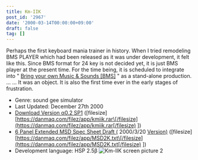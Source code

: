 ```yaml
---
title: Km-IIK
post_id: '2967'
date: '2000-03-14T00:00:00+09:00'
draft: false
tag: []
---
```


Perhaps the first keyboard mania trainer in history. When I tried remodeling BMS PLAYER which had been released as it was under development, it felt like this. Since BMS format for 24 key is not decided yet, it is just BMS player at the present time. For the time being, it is scheduled to integrate into " [Bring your own Music & Sounds \[BMS\]](/bms-bring) " as a stand-alone production. ... ... It was an object. It is also the first time ever in the early stages of frustration.

*   Genre: sound gee simulator
*   Last Updated: December 27th 2000
*   [Download Version α0.2 SP1](/filez/app/kmiik.rar) (\[filesize\] [https://danmaq.com/filez/app/kmiik.rar\[/filesize](https://danmaq.com/filez/app/kmiik.rar[/filesize) \])
*   [6 Panel Extended MSD Spec Sheet Draft (](/filez/app/MSD2K.txt) 2000/3/20 [Version)](/filez/app/MSD2K.txt) (\[filesize\] [https://danmaq.com/filez/app/MSD2K.txt\[/filesize](https://danmaq.com/filez/app/MSD2K.txt[/filesize) \])
*   Development language: HSP 2.5β ![Km-IIK screen picture 2](https://danmaq.com/wp-content/uploads/2013/11/km_pic2.png)